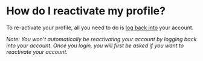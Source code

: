 # How do I reactivate my profile?

To re-activate your profile, all you need to do is [log back into](https://fetlife.com/login) your account.

*Note: You won’t automatically be reactivating your account by logging back into your account. Once you login, you will first be asked if you want to reactivate your account.*
